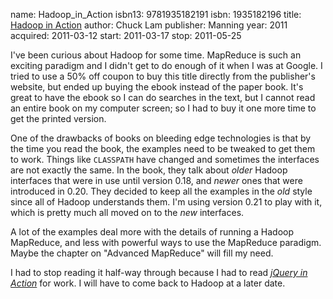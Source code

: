 name: Hadoop_in_Action
isbn13: 9781935182191
isbn: 1935182196
title: [Hadoop in Action](http://amzn.com/1935182196)
author: Chuck Lam
publisher: Manning
year: 2011
acquired: 2011-03-12
start: 2011-03-17
stop: 2011-05-25

I've been curious about Hadoop for some time.  MapReduce is such an exciting
paradigm and I didn't get to do enough of it when I was at Google.  I tried to
use a 50% off coupon to buy this title directly from the publisher's website,
but ended up buying the ebook instead of the paper book.  It's great to have the
ebook so I can do searches in the text, but I cannot read an entire book on my
computer screen; so I had to buy it one more time to get the printed version.

One of the drawbacks of books on bleeding edge technologies is that by the time
you read the book, the examples need to be tweaked to get them to work.  Things
like `CLASSPATH` have changed and sometimes the interfaces are not exactly the
same.  In the book, they talk about _older_ Hadoop interfaces that were in use
until version 0.18, and _newer_ ones that were introduced in 0.20.  They decided
to keep all the examples in the _old_ style since all of Hadoop understands them.
I'm using version 0.21 to play with it, which is pretty much all moved on to the
_new_ interfaces.

A lot of the examples deal more with the details of running a Hadoop MapReduce,
and less with powerful ways to use the MapReduce paradigm.  Maybe the chapter on
"Advanced MapReduce" will fill my need.

I had to stop reading it half-way through because I had to read
[_jQuery in Action_](#jQuery_in_Action) for work.  I will have to come back
to Hadoop at a later date.
